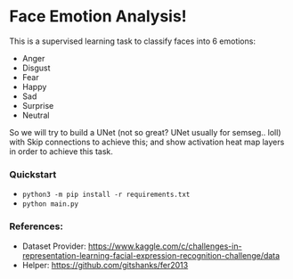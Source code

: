 # Face Emotion Analysis!

This is a supervised learning task to classify faces into 6 emotions:
-  Anger
-  Disgust
-  Fear
-  Happy
-  Sad
-  Surprise
-  Neutral

So we will try to build a UNet (not so great? UNet usually for semseg.. loll)
with Skip connections to achieve this; and show
activation heat map layers in order to achieve this task.

### Quickstart
-  `python3 -m pip install -r requirements.txt`
-  `python main.py`


### References:
-  Dataset Provider: https://www.kaggle.com/c/challenges-in-representation-learning-facial-expression-recognition-challenge/data
-  Helper: https://github.com/gitshanks/fer2013
